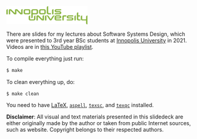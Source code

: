 <img src="innopolis-logo.svg" height="48px"/>

There are slides for my lectures about Software Systems Design,
which were presented to 3rd year BSc students at [Innopolis University](https://innopolis.university/)
in 2021. Videos are in 
[this YouTube playlist](https://www.youtube.com/playlist?list=PLaIsQH4uc08woJKRAA7mmjs9fU0jeKjjM).

To compile everything just run:

```bash
$ make
```

To clean everything up, do:

```
$ make clean
```

You need to have
[LaTeX](https://en.wikipedia.org/wiki/LaTeX),
[`aspell`](http://aspell.net/),
[`texsc`](https://rubygems.org/gems/texsc),
and
[`texqc`](https://rubygems.org/gems/texqc)
installed.

**Disclaimer**: All visual and text materials presented in
this slidedeck are either originally made by the author or taken from public
Internet sources, such as website. Copyright belongs to their respected
authors.